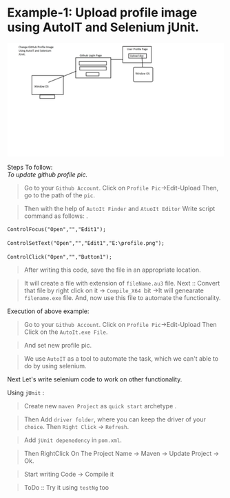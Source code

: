 # Example-1: Upload profile image using AutoIT and Selenium jUnit. 

<img src="img/autoIT-junit-githubProfileImage-process.jpg">

Steps To follow:  
 *To update github profile pic.*
> Go to your `Github Account`. Click on `Profile Pic`->Edit-Upload
> Then, go to the path of the `pic`. 

> Then with the help of `AutoIt Finder` and `AtuoIt Editor` Write script command as follows: . 


```
ControlFocus("Open","","Edit1");

ControlSetText("Open","","Edit1","E:\profile.png");

ControlClick("Open","","Button1");

```
> After writing this code, save the file in an appropriate location. 

> It will create a file with extension of `fileName.au3` file.
> Next :: Convert that file by right click on it -> `Compile_X64 `bit ->It will genearate `filename.exe` file. And, now use this file to automate the functionality.

Execution of above example:
> Go to your `Github Account`. Click on `Profile Pic`->Edit-Upload
> Then Click on the `AutoIt.exe File`. 

> And set new profile pic. 

> We use `AutoIT` as a tool to automate the task, which we can't able to do by using selenium.

Next Let's write selenium code to work on other functionality.

Using `jUnit` : 

> Create new `maven Project` as `quick start` archetype . 

> Then Add `driver folder`, where you can keep the driver of your `choice`. Then `Right Click` -> `Refresh`. 

> Add `jUnit depenedency` in `pom.xml`. 

> Then RightClick On The Project Name -> Maven -> Update Project -> Ok. 

> Start writing Code -> Compile it 

> ToDo :: Try it using `testNg` too
